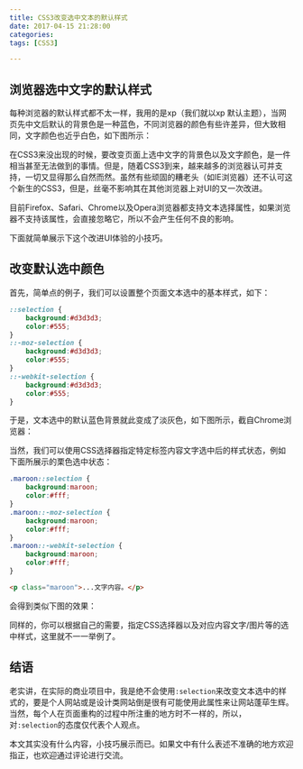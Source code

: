 ```yaml
---
title: CSS3改变选中文本的默认样式
date: 2017-04-15 21:28:00
categories: 
tags: [CSS3]

---
```

## 浏览器选中文字的默认样式

每种浏览器的默认样式都不太一样，我用的是xp（我们就以xp 默认主题），当网页先中文后默认的背景色是一种蓝色，不同浏览器的颜色有些许差异，但大致相同，文字颜色也近乎白色，如下图所示：

在CSS3来没出现的时候，要改变页面上选中文字的背景色以及文字颜色，是一件相当甚至无法做到的事情。但是，随着CSS3到来，越来越多的浏览器认可并支持，一切又显得那么自然而然。虽然有些顽固的糟老头（如IE浏览器）还不认可这个新生的CSS3，但是，丝毫不影响其在其他浏览器上对UI的又一次改进。

目前Firefox、Safari、Chrome以及Opera浏览器都支持文本选择属性，如果浏览器不支持该属性，会直接忽略它，所以不会产生任何不良的影响。

下面就简单展示下这个改进UI体验的小技巧。

## 改变默认选中颜色

首先，简单点的例子，我们可以设置整个页面文本选中的基本样式，如下：

```CSS
::selection {
	background:#d3d3d3; 
	color:#555;
}
::-moz-selection {
	background:#d3d3d3;
	color:#555;
}
::-webkit-selection {
	background:#d3d3d3;
	color:#555;
}
```

于是，文本选中的默认蓝色背景就此变成了淡灰色，如下图所示，截自Chrome浏览器：

当然，我们可以使用CSS选择器指定特定标签内容文字选中后的样式状态，例如下面所展示的栗色选中状态：

```css
.maroon::selection {
	background:maroon; 
	color:#fff;
}
.maroon::-moz-selection {
	background:maroon;
	color:#fff;
}
.maroon::-webkit-selection {
	background:maroon;
	color:#fff;
}
```

```html
<p class="maroon">...文字内容。</p>  
```

会得到类似下图的效果：

同样的，你可以根据自己的需要，指定CSS选择器以及对应内容文字/图片等的选中样式，这里就不一一举例了。

## 结语

老实讲，在实际的商业项目中，我是绝不会使用`:selection`来改变文本选中的样式的，要是个人网站或是设计类网站倒是很有可能使用此属性来让网站蓬荜生辉。当然，每个人在页面重构的过程中所注重的地方时不一样的，所以，对`:selection`的态度仅代表个人观点。

本文其实没有什么内容，小技巧展示而已。如果文中有什么表述不准确的地方欢迎指正，也欢迎通过评论进行交流。